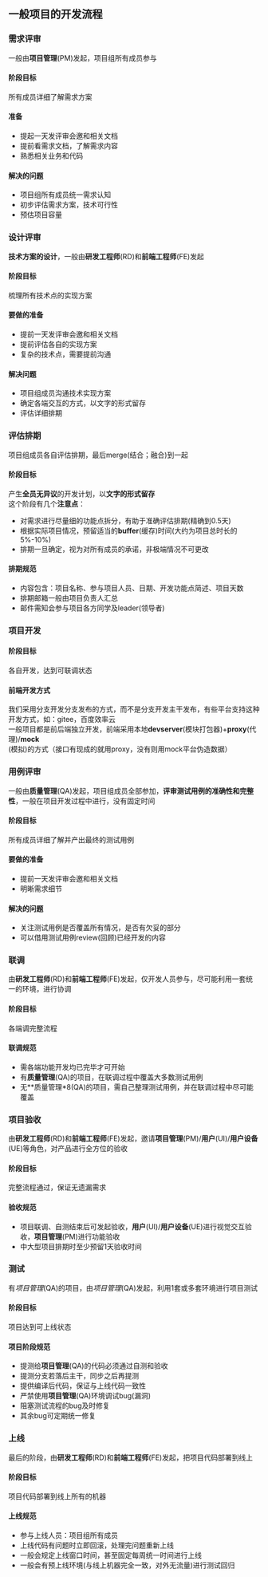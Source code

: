 ## 一般项目的开发流程

### 需求评审
一般由**项目管理**(PM)发起，项目组所有成员参与
#### 阶段目标
所有成员详细了解需求方案
#### 准备
* 提起一天发评审会邀和相关文档    
* 提前看需求文档，了解需求内容    
* 熟悉相关业务和代码    
#### 解决的问题
* 项目组所有成员统一需求认知   
* 初步评估需求方案，技术可行性   
* 预估项目容量   


### 设计评审
**技术方案的设计**，一般由**研发工程师**(RD)和**前端工程师**(FE)发起
#### 阶段目标
梳理所有技术点的实现方案   
#### 要做的准备
* 提前一天发评审会邀和相关文档     
* 提前评估各自的实现方案    
* 复杂的技术点，需要提前沟通   
#### 解决问题
* 项目组成员沟通技术实现方案   
* 确定各端交互的方式，以文字的形式留存   
* 评估详细排期   

### 评估排期
项目组成员各自评估排期，最后merge(结合；融合)到一起

#### 阶段目标
产生**全员无异议**的开发计划，以**文字的形式留存**   
这个阶段有几个**注意点**：   
* 对需求进行尽量细的功能点拆分，有助于准确评估排期(精确到0.5天)   
* 根据实际项目情况，预留适当的**buffer**(缓存)时间(大约为项目总时长的5%-10%)   
* 排期一旦确定，视为对所有成员的承诺，非极端情况不可更改   

#### 排期规范
* 内容包含：项目名称、参与项目人员、日期、开发功能点简述、项目天数
* 排期邮箱一般由项目负责人汇总
* 邮件需知会参与项目各方同学及leader(领导者)

### 项目开发
#### 阶段目标
各自开发，达到可联调状态   
#### 前端开发方式
我们采用分支开发分支发布的方式，而不是分支开发主干发布，有些平台支持这种开发方式，如：gitee，百度效率云   
一般项目都是前后端独立开发，前端采用本地**devserver**(模块打包器)+**proxy**(代理)/**mock**(模拟)的方式（接口有现成的就用proxy，没有则用mock平台伪造数据）   

### 用例评审
一般由**质量管理**(QA)发起，项目组成员全部参加，**评审测试用例的准确性和完整性**，一般在项目开发过程中进行，没有固定时间   

#### 阶段目标
所有成员详细了解并产出最终的测试用例   
#### 要做的准备
* 提前一天发评审会邀和相关文档
* 明晰需求细节
#### 解决的问题
* 关注测试用例是否覆盖所有情况，是否有欠妥的部分
* 可以借用测试用例review(回顾)已经开发的内容
### 联调
由**研发工程师**(RD)和**前端工程师**(FE)发起，仅开发人员参与，尽可能利用一套统一的环境，进行协调   
#### 阶段目标   
各端调完整流程
#### 联调规范
* 需各端功能开发均已完毕才可开始
* 有**质量管理**(QA)的项目，在联调过程中覆盖大多数测试用例
* 无**质量管理*8(QA)的项目，需自己整理测试用例，并在联调过程中尽可能覆盖
### 项目验收
由**研发工程师**(RD)和**前端工程师**(FE)发起，邀请**项目管理**(PM)/**用户**(UI)/**用户设备**(UE)等角色，对产品进行全方位的验收
#### 阶段目标
完整流程通过，保证无遗漏需求   
#### 验收规范
* 项目联调、自测结束后可发起验收，**用户**(UI)/**用户设备**(UE)进行视觉交互验收，**项目管理**(PM)进行功能验收
* 中大型项目排期时至少预留1天验收时间
### 测试
有*项目管理*(QA)的项目，由*项目管理*(QA)发起，利用1套或多套环境进行项目测试  
#### 阶段目标
项目达到可上线状态
#### 项目阶段规范
* 提测给**项目管理**(QA)的代码必须通过自测和验收
* 提测分支若落后主干，同步之后再提测
* 提供编译后代码，保证与上线代码一致性
* 严禁使用**项目管理**(QA)环境调试bug(漏洞)
* 阻塞测试流程的bug及时修复
* 其余bug可定期统一修复
### 上线
最后的阶段，由**研发工程师**(RD)和**前端工程师**(FE)发起，把项目代码部署到线上    
#### 阶段目标
项目代码部署到线上所有的机器
#### 上线规范
* 参与上线人员：项目组所有成员
* 上线代码有问题时立即回滚，处理完问题重新上线
* 一般会规定上线窗口时间，甚至固定每周统一时间进行上线
* 一般会有预上线环境(与线上机器完全一致，对外无流量)进行测试回归 
